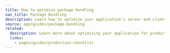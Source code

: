 ```yaml
---
title: How to optimize package bundling
nav_title: Package Bundling
description: Learn how to optimize your application's server and client bundles.
source: app/guides/package-bundling
related:
  description: Learn more about optimizing your application for production.
  links:
    - pages/guides/production-checklist
---
```

